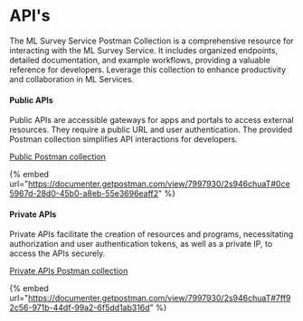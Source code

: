 # API's

The ML Survey Service Postman Collection is a comprehensive resource for interacting with the ML Survey Service. It includes organized endpoints, detailed documentation, and example workflows, providing a valuable reference for developers. Leverage this collection to enhance productivity and collaboration in ML Services.

#### Public APIs

Public APIs are accessible gateways for apps and portals to access external resources. They require a public URL and user authentication. The provided Postman collection simplifies API interactions for developers.

[Public Postman collection](https://documenter.getpostman.com/view/7997930/2s946chuaT#0ce5967d-28d0-45b0-a8eb-55e3696eaff2)

{% embed url="https://documenter.getpostman.com/view/7997930/2s946chuaT#0ce5967d-28d0-45b0-a8eb-55e3696eaff2" %}

#### Private APIs

Private APIs facilitate the creation of resources and programs, necessitating authorization and user authentication tokens, as well as a private IP, to access the APIs securely.

[Private APIs Postman collection](https://documenter.getpostman.com/view/7997930/2s946chuaT#7ff92c56-971b-44df-99a2-6f5dd1ab316d)

{% embed url="https://documenter.getpostman.com/view/7997930/2s946chuaT#7ff92c56-971b-44df-99a2-6f5dd1ab316d" %}

